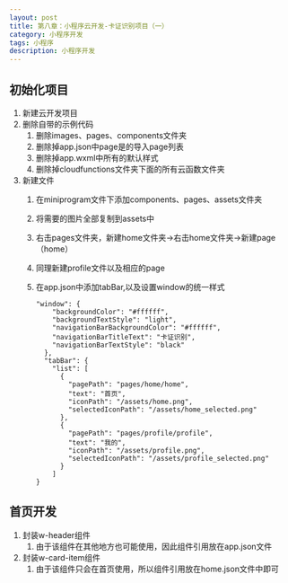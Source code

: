 ```yaml
---
layout: post
title: 第八章：小程序云开发-卡证识别项目（一）
category: 小程序开发
tags: 小程序
description: 小程序开发
--- 
```


## 初始化项目
1. 新建云开发项目
2. 删除自带的示例代码
    1. 删除images、pages、components文件夹
    2. 删除掉app.json中page是的导入page列表
    3. 删除掉app.wxml中所有的默认样式
    4. 删除掉cloudfunctions文件夹下面的所有云函数文件夹
3. 新建文件
    1. 在miniprogram文件下添加components、pages、assets文件夹
    2. 将需要的图片全部复制到assets中
    3. 右击pages文件夹，新建home文件夹->右击home文件夹->新建page（home）
    4. 同理新建profile文件以及相应的page
    5. 在app.json中添加tabBar,以及设置window的统一样式
        
        ```
        "window": {
            "backgroundColor": "#ffffff",
            "backgroundTextStyle": "light",
            "navigationBarBackgroundColor": "#ffffff",
            "navigationBarTitleText": "卡证识别",
            "navigationBarTextStyle": "black"
          },
          "tabBar": {
            "list": [
              {
                "pagePath": "pages/home/home",
                "text": "首页",
                "iconPath": "/assets/home.png",
                "selectedIconPath": "/assets/home_selected.png"
              },
              {
                "pagePath": "pages/profile/profile",
                "text": "我的",
                "iconPath": "/assets/profile.png",
                "selectedIconPath": "/assets/profile_selected.png"
              }
            ]
        }
        ```

## 首页开发
1. 封装w-header组件
    1. 由于该组件在其他地方也可能使用，因此组件引用放在app.json文件
2. 封装w-card-item组件
    1. 由于该组件只会在首页使用，所以组件引用放在home.json文件中即可


